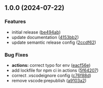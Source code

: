 ## 1.0.0 (2024-07-22)


### Features

* initial release ([be494ab](https://github.com/dhananjaipai/vscode-faster-format-with-cli/commit/be494ab695a04990220568bf31b9ae37f92edfc1))
* update documentation ([4153bb2](https://github.com/dhananjaipai/vscode-faster-format-with-cli/commit/4153bb273008d5d51ebc030bd3661a691d443082))
* update semantic release config ([2ccdf62](https://github.com/dhananjaipai/vscode-faster-format-with-cli/commit/2ccdf62ab485337e4fceb0bf64d25f283f9d7c84))


### Bug Fixes

* **actions:** correct typo for env ([eacf56e](https://github.com/dhananjaipai/vscode-faster-format-with-cli/commit/eacf56eb38b9a40cee6d7cafafc8991b23250360))
* add lockfile for npm ci in actions ([5f64207](https://github.com/dhananjaipai/vscode-faster-format-with-cli/commit/5f64207a2959777db42e12f9744be32d25b007ca))
* correct .vscodeignore config ([c76f88d](https://github.com/dhananjaipai/vscode-faster-format-with-cli/commit/c76f88d911cf4860b46fa21d408b5adda6782f96))
* remove vscode:prepublish ([a9103a2](https://github.com/dhananjaipai/vscode-faster-format-with-cli/commit/a9103a29f9872bfa79d49b9a2405bca8cfa69391))
